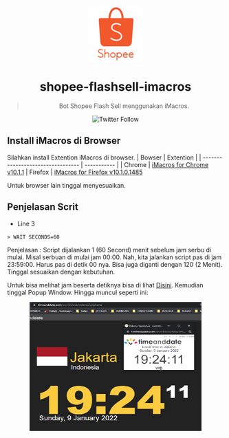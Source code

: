 <div align="center">
<img src="https://github.com/aaikmal/shopee-flashsell-imacros/raw/main/img/s-min.png" width="128" height="128"/>
  
# shopee-flashsell-imacros

>Bot Shopee Flash Sell menggunakan iMacros.
>
  
<img alt="Twitter Follow" src="https://img.shields.io/twitter/follow/nur_ikmal19?label=Follow%20%40nur_ikmal19%20for%20updates&logo=twitter&style=social">
</div>

## Install iMacros di Browser

Silahkan install Extention iMacros di browser.
| Bowser                          | Extention |
| --------------------------------- | ----------- |
| Chrome                   | [iMacros for Chrome v10.1.1](https://chrome.google.com/webstore/detail/imacros-for-chrome/cplklnmnlbnpmjogncfgfijoopmnlemp)
| Firefox        | [iMacros for Firefox v10.1.0.1485](https://addons.mozilla.org/id/firefox/addon/imacros-for-firefox/)

Untuk browser lain tinggal menyesuaikan.

## Penjelasan Scrit

- Line 3
```
> WAIT SECONDS=60
```
Penjelasan : Script dijalankan 1 (60 Second) menit sebelum jam serbu di mulai.
Misal serbuan di mulai jam 00:00. Nah, kita jalankan script pas di jam 23:59:00. Harus pas di detik 00 nya. Bisa juga diganti dengan 120 (2 Menit). Tinggal sesuaikan dengan kebutuhan.

Untuk bisa melihat jam beserta detiknya bisa di lihat [Disini](https://www.timeanddate.com/worldclock/indonesia/jakarta). Kemudian tinggal Popup Window. Hingga muncul seperti ini:
<div align="center">
<img src="https://github.com/aaikmal/shopee-flashsell-imacros/raw/main/img/popup.png" width="400" height="300"/>
</div>
